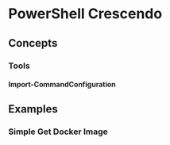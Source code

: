 # PowerShell Crescendo

## Concepts

### Tools

#### Import-CommandConfiguration

## Examples

### Simple Get Docker Image
